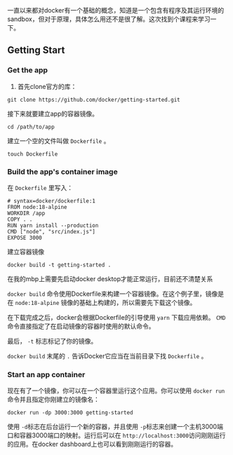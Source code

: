 一直以来都对docker有一个基础的概念，知道是一个包含有程序及其运行环境的sandbox，但对于原理，具体怎么用还不是很了解。这次找到个课程来学习一下。

## Getting Start

### Get the app

1. 首先clone官方的库：
```Shell
git clone https://github.com/docker/getting-started.git
```
接下来就要建立app的容器镜像。
```Shell
cd /path/to/app
```
建立一个空的文件叫做 `Dockerfile` 。
```Shell
touch Dockerfile
```

### Build the app's container image

在 `Dockerfile` 里写入：
```Shell
# syntax=docker/dockerfile:1
FROM node:18-alpine
WORKDIR /app
COPY . .
RUN yarn install --production
CMD ["node", "src/index.js"]
EXPOSE 3000
```

建立容器镜像
```Shell
docker build -t getting-started .
```
在我的mbp上需要先启动docker desktop才能正常运行，目前还不清楚关系

`docker build` 命令使用Dockerfile来构建一个容器镜像。在这个例子里，镜像是在 `node:18-alpine` 镜像的基础上构建的，所以需要先下载这个镜像。

在下载完成之后，docker会根据Dockerfile的引导使用 `yarn` 下载应用依赖。 `CMD` 命令直接指定了在启动镜像的容器时使用的默认命令。

最后， `-t` 标志标记了你的镜像。

`docker build` 末尾的 `.` 告诉Docker它应当在当前目录下找 `Dockerfile` 。

### Start an app container

现在有了一个镜像，你可以在一个容器里运行这个应用。你可以使用 `docker run` 命令并且指定你刚建立的镜像名：
```Shell
docker run -dp 3000:3000 getting-started
```
使用 `-d`标志在后台运行一个新的容器，并且使用 `-p`标志来创建一个主机3000端口和容器3000端口的映射。运行后可以在 `http://localhost:3000`访问刚刚运行的应用。在docker dashboard上也可以看到刚刚运行的容器。

